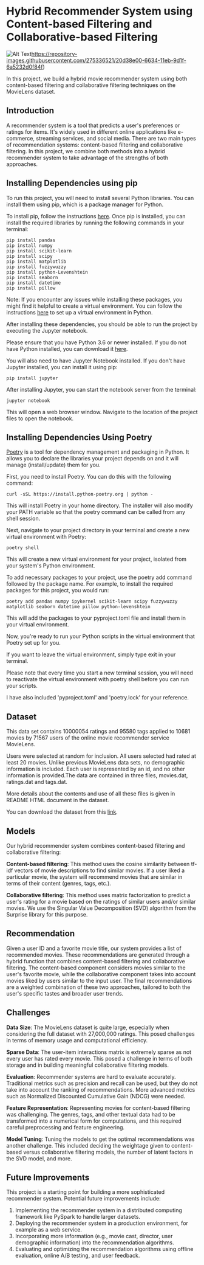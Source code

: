 # Hybrid Recommender System using Content-based Filtering and Collaborative-based Filtering
![Alt Text](https://repository-images.githubusercontent.com/275336521/20d38e00-6634-11eb-9d1f-6a5232d0f84f)https://repository-images.githubusercontent.com/275336521/20d38e00-6634-11eb-9d1f-6a5232d0f84f)

In this project, we build a hybrid movie recommender system using both content-based filtering and collaborative filtering techniques on the MovieLens dataset.

## Introduction

A recommender system is a tool that predicts a user's preferences or ratings for items. It's widely used in different online applications like e-commerce, streaming services, and social media. There are two main types of recommendation systems: content-based filtering and collaborative filtering. In this project, we combine both methods into a hybrid recommender system to take advantage of the strengths of both approaches.

## Installing Dependencies using pip

To run this project, you will need to install several Python libraries. You can install them using pip, which is a package manager for Python.

To install pip, follow the instructions [here](https://pip.pypa.io/en/stable/installation/). Once pip is installed, you can install the required libraries by running the following commands in your terminal:
```
pip install pandas
pip install numpy
pip install scikit-learn
pip install scipy
pip install matplotlib
pip install fuzzywuzzy
pip install python-Levenshtein
pip install seaborn
pip install datetime
pip install pillow
```
Note: If you encounter any issues while installing these packages, you might find it helpful to create a virtual environment. You can follow the instructions [here](https://docs.python.org/3/tutorial/venv.html) to set up a virtual environment in Python.

After installing these dependencies, you should be able to run the project by executing the Jupyter notebook.

Please ensure that you have Python 3.6 or newer installed. If you do not have Python installed, you can download it [here](https://www.python.org/downloads/).

You will also need to have Jupyter Notebook installed. If you don't have Jupyter installed, you can install it using pip:
```
pip install jupyter
```
After installing Jupyter, you can start the notebook server from the terminal:
```
jupyter notebook
```
This will open a web browser window. Navigate to the location of the project files to open the notebook.


## Installing Dependencies Using Poetry

[Poetry](https://python-poetry.org/) is a tool for dependency management and packaging in Python. It allows you to declare the libraries your project depends on and it will manage (install/update) them for you.

First, you need to install Poetry. You can do this with the following command:
```
curl -sSL https://install.python-poetry.org | python -
```
This will install Poetry in your home directory. The installer will also modify your PATH variable so that the poetry command can be called from any shell session.

Next, navigate to your project directory in your terminal and create a new virtual environment with Poetry:
```
poetry shell
```
This will create a new virtual environment for your project, isolated from your system's Python environment.

To add necessary packages to your project, use the poetry add command followed by the package name. For example, to install the required packages for this project, you would run:
```
poetry add pandas numpy ipykernel scikit-learn scipy fuzzywuzzy matplotlib seaborn datetime pillow python-levenshtein 
```
This will add the packages to your pyproject.toml file and install them in your virtual environment.

Now, you're ready to run your Python scripts in the virtual environment that Poetry set up for you.

If you want to leave the virtual environment, simply type exit in your terminal.

Please note that every time you start a new terminal session, you will need to reactivate the virtual environment with poetry shell before you can run your scripts.

I have also included 'pyproject.toml' and 'poetry.lock' for your reference.

## Dataset

This data set contains 10000054 ratings and 95580 tags applied to 10681 movies by 71567 users of the online movie recommender service MovieLens.

Users were selected at random for inclusion. All users selected had rated at least 20 movies. Unlike previous MovieLens data sets, no demographic information is included. Each user is represented by an id, and no other information is provided.The data are contained in three files, movies.dat, ratings.dat and tags.dat.

More details about the contents and use of all these files is given in README HTML document in the dataset.

You can download the dataset from this [link](https://grouplens.org/datasets/movielens/10m/).

## Models

Our hybrid recommender system combines content-based filtering and collaborative filtering:

**Content-based filtering**: This method uses the cosine similarity between tf-idf vectors of movie descriptions to find similar movies. If a user liked a particular movie, the system will recommend movies that are similar in terms of their content (genres, tags, etc.).

**Collaborative filtering**: This method uses matrix factorization to predict a user's rating for a movie based on the ratings of similar users and/or similar movies. We use the Singular Value Decomposition (SVD) algorithm from the Surprise library for this purpose.

## Recommendation

Given a user ID and a favorite movie title, our system provides a list of recommended movies. These recommendations are generated through a hybrid function that combines content-based filtering and collaborative filtering. The content-based component considers movies similar to the user's favorite movie, while the collaborative component takes into account movies liked by users similar to the input user. The final recommendations are a weighted combination of these two approaches, tailored to both the user's specific tastes and broader user trends.

## Challenges

**Data Size**: The MovieLens dataset is quite large, especially when considering the full dataset with 27,000,000 ratings. This posed challenges in terms of memory usage and computational efficiency.

**Sparse Data**: The user-item interactions matrix is extremely sparse as not every user has rated every movie. This posed a challenge in terms of both storage and in building meaningful collaborative filtering models.

**Evaluation**: Recommender systems are hard to evaluate accurately. Traditional metrics such as precision and recall can be used, but they do not take into account the ranking of recommendations. More advanced metrics such as Normalized Discounted Cumulative Gain (NDCG) were needed.

**Feature Representation**: Representing movies for content-based filtering was challenging. The genres, tags, and other textual data had to be transformed into a numerical form for computations, and this required careful preprocessing and feature engineering.

**Model Tuning**: Tuning the models to get the optimal recommendations was another challenge. This included deciding the weightage given to content-based versus collaborative filtering models, the number of latent factors in the SVD model, and more.

## Future Improvements

This project is a starting point for building a more sophisticated recommender system. Potential future improvements include:

1. Implementing the recommender system in a distributed computing framework like PySpark to handle larger datasets.
2. Deploying the recommender system in a production environment, for example as a web service.
3. Incorporating more information (e.g., movie cast, director, user demographic information) into the recommendation algorithms.
4. Evaluating and optimizing the recommendation algorithms using offline evaluation, online A/B testing, and user feedback.














